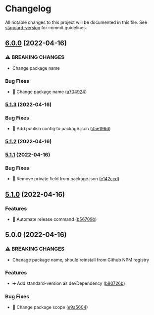# Changelog

All notable changes to this project will be documented in this file. See [standard-version](https://github.com/conventional-changelog/standard-version) for commit guidelines.

## [6.0.0](https://github.com/DPS-ES/eslint-config-dps/compare/v5.1.3...v6.0.0) (2022-04-16)


### ⚠ BREAKING CHANGES

* Change package name

### Bug Fixes

* :bookmark: Change package name ([a704924](https://github.com/DPS-ES/eslint-config-dps/commit/a7049245c5e5f2d17e2d5e4cc1044d20eabe4db7))

### [5.1.3](https://github.com/DPS-ES/eslint-config-dps/compare/v5.1.2...v5.1.3) (2022-04-16)


### Bug Fixes

* :bookmark: Add publish config to package.json ([d5e196d](https://github.com/DPS-ES/eslint-config-dps/commit/d5e196d8114f93b50c5bff3c7cff433b1a1d7d1c))

### [5.1.2](https://github.com/DPS-ES/eslint-config-dps/compare/v5.1.1...v5.1.2) (2022-04-16)

### [5.1.1](https://github.com/DPS-ES/eslint-config-dps/compare/v5.1.0...v5.1.1) (2022-04-16)


### Bug Fixes

* :bookmark: Remove private field from package.json ([e142ccd](https://github.com/DPS-ES/eslint-config-dps/commit/e142ccdec29a15abac3f8f7930b2608118612879))

## [5.1.0](https://github.com/DPS-ES/eslint-config-dps/compare/v5.0.0...v5.1.0) (2022-04-16)


### Features

* :bookmark: Automate release command ([b56709b](https://github.com/DPS-ES/eslint-config-dps/commit/b56709b101d1855dcfdbafcc3da1460c3316f7c8))

## 5.0.0 (2022-04-16)


### ⚠ BREAKING CHANGES

* Chanage package name, should reinstall from Github NPM registry

### Features

* :heavy_plus_sign: Add standard-version as devDependency ([b90726b](https://github.com/DPS-ES/eslint-config-dps/commit/b90726b6f10d0adf82e5d84d24500f0a0e030c8c))


### Bug Fixes

* :memo: Change package scope ([e9a5604](https://github.com/DPS-ES/eslint-config-dps/commit/e9a56042194e3ef4fa5b3eb90ffc43e902552605))
